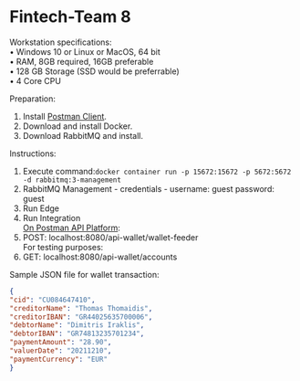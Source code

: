 # Fintech-Team 8

Workstation specifications: </br>
• Windows 10 or Linux or MacOS, 64 bit </br>
• RAM, 8GB required, 16GB preferable </br>
• 128 GB Storage (SSD would be preferrable) </br>
• 4 Core CPU </br>

Preparation:
1. Install [Postman Client](https://www.postman.com/product/rest-client/). 
2. Download and install Docker.
3. Download RabbitMQ and install.


Instructions:
1. Execute command:```docker container run -p 15672:15672 -p 5672:5672 -d rabbitmq:3-management```
2. RabbitMQ Management - credentials - username: guest password: guest
3. Run Edge
4. Run Integration
 </br>[On Postman API Platform](https://www.postman.com):
5. POST: localhost:8080/api-wallet/wallet-feeder
 </br>For testing purposes:
6. GET: localhost:8080/api-wallet/accounts


Sample JSON file for wallet transaction:
```json
{
"cid": "CU084647410",
"creditorName": "Thomas Thomaidis",
"creditorIBAN": "GR44025635700006",
"debtorName": "Dimitris Iraklis",
"debtorIBAN": "GR74813235701234",
"paymentAmount": "28.90",
"valuerDate": "20211210",
"paymentCurrency": "EUR"
}
```
